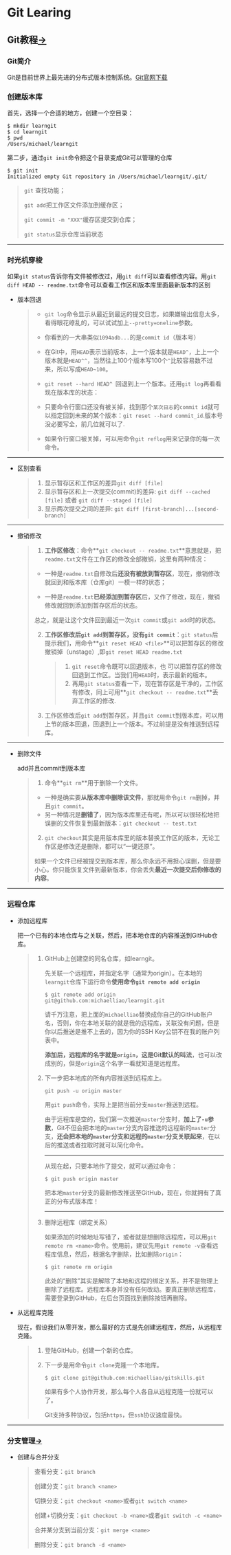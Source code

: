 # Git Learing

## Git教程[->](https://www.liaoxuefeng.com/wiki/896043488029600)

### Git简介

Git是目前世界上最先进的分布式版本控制系统。[Git官网下载](https://git-scm.com/downloads)

### 创建版本库

首先，选择一个合适的地方，创建一个空目录：

```
$ mkdir learngit
$ cd learngit
$ pwd
/Users/michael/learngit
```

第二步，通过`git init`命令把这个目录变成Git可以管理的仓库

```
$ git init
Initialized empty Git repository in /Users/michael/learngit/.git/
```

> `git` 查找功能；
>
> `git add`把工作区文件添加到缓存区；
>
> `git commit -m "XXX"`缓存区提交到仓库；
>
> `git status`显示仓库当前状态



---

### 时光机穿梭

如果`git status`告诉你有文件被修改过，用`git diff`可以查看修改内容。用`git diff HEAD -- readme.txt`命令可以查看工作区和版本库里面最新版本的区别

- 版本回退

  > - `git log`命令显示从最近到最远的提交日志，如果嫌输出信息太多，看得眼花缭乱的，可以试试加上`--pretty=oneline`参数。
  >
  > - 你看到的一大串类似`1094adb...`的是`commit id`（版本号）
  > - 在Git中，用`HEAD`表示当前版本，上一个版本就是`HEAD^`，上上一个版本就是`HEAD^^`，当然往上100个版本写100个`^`比较容易数不过来，所以写成`HEAD~100`。
  > -    `git reset --hard HEAD^ `回退到上一个版本。还用`git log`再看看现在版本库的状态：
  > -   只要命令行窗口还没有被关掉，找到那个`某次日志`的`commit id`就可以指定回到未来的某个版本：`git reset --hard commit_id`.版本号没必要写全，前几位就可以了.
  > -   如果令行窗口被关掉，可以用命令`git reflog`用来记录你的每一次命令。

---
- 区别查看

  > 1. 显示暂存区和工作区的差异`git diff [file]`
  > 2. 显示暂存区和上一次提交(commit)的差异: `git diff --cached [file]` 或者 `git diff --staged [file]`
  > 3. 显示两次提交之间的差异: `git diff [first-branch]...[second-branch]`

---
- 撤销修改

  > 1. **工作区修改**：命令**`git checkout -- readme.txt`**意思就是，把`readme.txt`文件在工作区的修改全部撤销，这里有两种情况：
  > - 一种是`readme.txt`自修改后**还没有被放到暂存区**，现在，撤销修改就回到和版本库（仓库git）一模一样的状态；
  >
  > - 一种是`readme.txt`**已经添加到暂存区**后，又作了修改，现在，撤销修改就回到添加到暂存区后的状态。
  >
  > ​        总之，就是让这个文件回到最近一次`git commit`或`git add`时的状态。
  >
  > 2. **工作区修改后`git add`到暂存区，没有`git commit`**：`git status`后提示我们，用命令**`git reset HEAD <file>`**可以把暂存区的修改撤销掉（unstage）,即`git reset HEAD readme.txt`
  >
  >    > 1. `git reset`命令既可以回退版本，也 可以把暂存区的修改回退到工作区。当我们用`HEAD`时，表示最新的版本。
  >    > 2. 再用`git status`查看一下，现在暂存区是干净的，工作区有修改，同上可用**`git checkout -- readme.txt`**丢弃工作区的修改.
  > 3. 工作区修改后`git add`到暂存区，并且`git commit`到版本库，可以用上节的版本回退，回退到上一个版本。不过前提是没有推送到远程库。

---

- 删除文件

  add并且commit到版本库

  >1. 命令**`git rm`**用于删除一个文件。
  >
  >   - 一种是确实要**从版本库中删除该文件**，那就用命令`git rm`删掉，并且`git commit`。
  >   - 另一种情况是**删错了**，因为版本库里还有呢，所以可以很轻松地把误删的文件恢复到最新版本：`git checkout -- test.txt`
  >
  >2. `git checkout`其实是用版本库里的版本替换工作区的版本，无论工作区是修改还是删除，都可以“一键还原”。
  >
  >   如果一个文件已经被提交到版本库，那么你永远不用担心误删，但是要小心，你只能恢复文件到最新版本，你会丢失**最近一次提交后你修改的内容**。

---



### 远程仓库

- 添加远程库

  把一个已有的本地仓库与之关联，然后，把本地仓库的内容推送到GitHub仓库。

  > 1. GitHub上创建空的同名仓库，如learngit。
  >
  >    先关联一个远程库，并指定名字（通常为origin）。在本地的`learngit`仓库下运行命令**使用命令`git remote add origin `**
  >
  >    ```
  >    $ git remote add origin git@github.com:michaelliao/learngit.git
  >    ```
  >       请千万注意，把上面的`michaelliao`替换成你自己的GitHub账户名，否则，你在本地关联的就是我的远程库，关联没有问题，但是你以后推送是推不上去的，因为你的SSH Key公钥不在我的账户列表中。
  >
  >    **添加后，远程库的名字就是`origin`，这是Git默认的叫法**，也可以改成别的，但是`origin`这个名字一看就知道是远程库。
  >
  > 2. 下一步把本地库的所有内容推送到远程库上。
  >
  >    ```
  >    git push -u origin master
  >    ```
  >    用`git push`命令，实际上是把当前分支`master`推送到远程。
  >
  >    由于远程库是空的，我们第一次推送`master`分支时，**加上了`-u`参数**，Git不但会把本地的`master`分支内容推送的远程新的`master`分支，**还会把本地的`master`分支和远程的`master`分支关联起来**，在以后的推送或者拉取时就可以简化命令。
  >
  >    ---
  >
  >    从现在起，只要本地作了提交，就可以通过命令：
  >
  >    ```
  >    $ git push origin master
  >    ```
  >
  >    把本地`master`分支的最新修改推送至GitHub，现在，你就拥有了真正的分布式版本库！
  >
  >    ---
  >
  > 3. 删除远程库（绑定关系）
  >
  >    如果添加的时候地址写错了，或者就是想删除远程库，可以用`git remote rm <name>`命令。使用前，建议先用`git remote -v`查看远程库信息，然后，根据名字删除，比如删除`origin`：
  >
  >    ```
  >    $ git remote rm origin
  >    ```
  >    此处的“删除”其实是解除了本地和远程的绑定关系，并不是物理上删除了远程库。远程库本身并没有任何改动。要真正删除远程库，需要登录到GitHub，在后台页面找到删除按钮再删除。

- 从远程库克隆

  现在，假设我们从零开发，那么最好的方式是先创建远程库，然后，从远程库克隆。

  > 1. 登陆GitHub，创建一个新的仓库。
  >
  > 2. 下一步是用命令`git clone`克隆一个本地库。
  >
  >    ```
  >    $ git clone git@github.com:michaelliao/gitskills.git
  >    ```
  >
  >    如果有多个人协作开发，那么每个人各自从远程克隆一份就可以了。
  >
  >    Git支持多种协议，包括`https`，但`ssh`协议速度最快。

---

### 分支管理[->](https://www.liaoxuefeng.com/wiki/896043488029600/896954848507552)

- 创建与合并分支

  > 查看分支：`git branch`
  >
  > 创建分支：`git branch <name>`
  >
  > 切换分支：`git checkout <name>`或者`git switch <name>`
  >
  > 创建+切换分支：`git checkout -b <name>`或者`git switch -c <name>`
  >
  > 合并某分支到当前分支：`git merge <name>`
  >
  > 删除分支：`git branch -d <name>`

